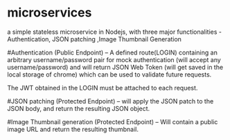 # microservices
a simple stateless microservice in Nodejs, with three major functionalities -  Authentication, JSON patching ,Image Thumbnail Generation

#Authentication (Public Endpoint) – A defined route(LOGIN) containing an arbitrary username/password pair for mock authentication (will accept any username/password) and will return JSON Web Token (will get saved in the local storage of chrome) which can be used to validate future requests.

The JWT obtained in the LOGIN must be attached to each request.

#JSON patching (Protected Endpoint) – will apply the JSON patch to the JSON body, and return the resulting JSON object.

#Image Thumbnail generation (Protected Endpoint) – Will contain a public image URL and return the resulting thumbnail.
